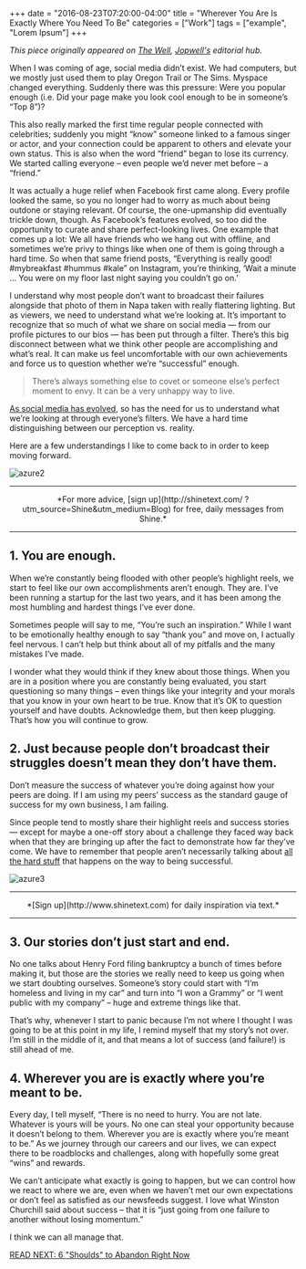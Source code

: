 +++
  date = "2016-08-23T07:20:00-04:00"
  title = "Wherever You Are Is Exactly Where You Need To Be"
  categories = ["Work"]
  tags = ["example", "Lorem Ipsum"]
+++



*This piece originally appeared on <a href="http://thewell.jopwell.com/?utm_source=shinetext&utm_medium=referral&utm_campaign=shine" target="_blank"> The Well</a>, <a href="http://jopwell.com/?utm_source=shinetext&utm_medium=referral&utm_campaign=shine" target="_blank">Jopwell's</a> editorial hub.*

<span class="dropcap">W</span>hen I was coming of age, social media didn’t exist. We had computers, but we mostly just used them to play Oregon Trail or The Sims. Myspace changed everything. Suddenly there was this pressure: Were you popular enough (i.e. Did your page make you look cool enough to be in someone’s “Top 8”)?

This also really marked the first time regular people connected with celebrities; suddenly you might “know” someone linked to a famous singer or actor, and your connection could be apparent to others and elevate your own status. This is also when the word “friend” began to lose its currency. We started calling everyone – even people we’d never met before – a “friend.”

It was actually a huge relief when Facebook first came along. Every profile looked the same, so you no longer had to worry as much about being outdone or staying relevant. Of course, the one-upmanship did eventually trickle down, though. As Facebook’s features evolved, so too did the opportunity to curate and share perfect-looking lives. One example that comes up a lot: We all have friends who we hang out with offline, and sometimes we’re privy to things like when one of them is going through a hard time. So when that same friend posts, “Everything is really good! #mybreakfast #hummus #kale” on Instagram, you’re thinking, ‘Wait a minute … You were on my floor last night saying you couldn’t go on.’

I understand why most people don’t want to broadcast their failures alongside that photo of them in Napa taken with really flattering lighting. But as viewers, we need to understand what we’re looking at. It’s important to recognize that so much of what we share on social media — from our profile pictures to our bios — has been put through a filter. There’s this big disconnect between what we think other people are accomplishing and what’s real. It can make us feel uncomfortable with our own achievements and force us to question whether we’re “successful” enough. 

> There’s always something else to covet or someone else’s perfect moment to envy. It can be a very unhappy way to live.

[As social media has evolved](http://advice.shinetext.com/articles/how-social-media-can-boost-your-confidence/?utm_source=Shine&utm_medium=Blog), so has the need for us to understand what we’re looking at through everyone’s filters. We have a hard time distinguishing between our perception vs. reality. 

Here are a few understandings I like to come back to in order to keep moving forward.

![azure2](//images.contentful.com/awpxl2koull4/3xp2Edw5FK0oo0ukQU2UY/5a4db38115c070896bbac230de7270af/azure2.jpg)

---

<center>*For more advice, [sign up](http://shinetext.com/ ?utm_source=Shine&utm_medium=Blog) for free, daily messages from Shine.* </center>

---




## 1. You are enough.

When we’re constantly being flooded with other people’s highlight reels, we start to feel like our own accomplishments aren’t enough. They are. I’ve been running a startup for the last two years, and it has been among the most humbling and hardest things I’ve ever done. 

Sometimes people will say to me, “You’re such an inspiration.” While I want to be emotionally healthy enough to say “thank you” and move on, I actually feel nervous. I can’t help but think about all of my pitfalls and the many mistakes I’ve made. 

I wonder what they would think if they knew about those things. When you are in a position where you are constantly being evaluated, you start questioning so many things – even things like your integrity and your morals that you know in your own heart to be true. Know that it’s OK to question yourself and have doubts. Acknowledge them, but then keep plugging. That’s how you will continue to grow. 

## 2. Just because people don’t broadcast their struggles doesn’t mean they don’t have them.

Don’t measure the success of whatever you’re doing against how your peers are doing. If I am using my peers’ success as the standard gauge of success for my own business, I am failing. 

Since people tend to mostly share their highlight reels and success stories — except for maybe a one-off story about a challenge they faced way back when that they are bringing up after the fact to demonstrate how far they’ve come. We have to remember that people aren’t necessarily talking about [all the hard stuff](http://advice.shinetext.com/articles/4-things-to-tell-yourself-in-tough-moments/?utm_source=Shine&utm_medium=Blog) that happens on the way to being successful. 

![azure3](//images.contentful.com/awpxl2koull4/4R9aYh3Itqk8ymc04oiEKe/5a4db38115c070896bbac230de7270af/azure3.JPG)

---

<center>*[Sign up](http://www.shinetext.com) for daily inspiration via text.* </center>

---


## 3. Our stories don’t just start and end.

No one talks about Henry Ford filing bankruptcy a bunch of times before making it, but those are the stories we really need to keep us going when we start doubting ourselves. Someone’s story could start with “I’m homeless and living in my car” and turn into “I won a Grammy” or “I went public with my company” – huge and extreme things like that. 

That’s why, whenever I start to panic because I’m not where I thought I was going to be at this point in my life, I remind myself that my story’s not over. I’m still in the middle of it, and that means a lot of success (and failure!) is still ahead of me. 

## 4. Wherever you are is exactly where you’re meant to be.

Every day, I tell myself, “There is no need to hurry. You are not late. Whatever is yours will be yours. No one can steal your opportunity because it doesn’t belong to them. Wherever you are is exactly where you’re meant to be.” As we journey through our careers and our lives, we can expect there to be roadblocks and challenges, along with hopefully some great “wins” and rewards. 

We can’t anticipate what exactly is going to happen, but we can control how we react to where we are, even when we haven’t met our own expectations or don’t feel as satisfied as our newsfeeds suggest. I love what Winston Churchill said about success – that it is “just going from one failure to another without losing momentum.” 

I think we can all manage that.

[READ NEXT: 6 "Shoulds" to Abandon Right Now](http://advice.shinetext.com/articles/6-shoulds-to-abandon-right-now/)

<div class="pubexchange_module" id="pubexchange_below_content" data-pubexchange-module-id="2323"></div>

<script>(function(w, d, s, id) {
  w.PUBX=w.PUBX || {pub: "shine_text", discover: false, lazy: true};
  var js, pjs = d.getElementsByTagName(s)[0];
  if (d.getElementById(id)) return;
  js = d.createElement(s); js.id = id; js.async = true;
  js.src = "//main.pubexchange.com/loader.min.js";
  pjs.parentNode.insertBefore(js, pjs);
}(window, document, "script", "pubexchange-jssdk"));</script>
